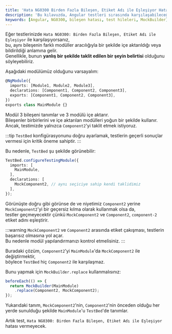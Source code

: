 ```yaml
---
title: 'Hata NG0300 Birden Fazla Bileşen, Etiket Adı ile Eşleşiyor Hatasını Nasıl Düzeltiriz'
description: 'Bu kılavuzda, Angular testleri sırasında karşılaşabileceğiniz Hata NG0300: Birden Fazla Bileşen, Etiket Adı ile Eşleşiyor hatasına çözüm yolları sunulmaktadır. Uygun taklit ve modül yapılandırmalarıyla hatayı nasıl gidereceğinizi öğrenin.'
keywords: [Angular, NG0300, bileşen hatası, test hileleri, MockBuilder]
---
```


Eğer testlerinizde `Hata NG0300: Birden Fazla Bileşen, Etiket Adı ile Eşleşiyor` ile karşılaşıyorsanız,  
bu, aynı bileşenin farklı modüller aracılığıyla bir şekilde içe aktarıldığı veya bildirildiği anlamına gelir.  
Genellikle, bunun **yanlış bir şekilde taklit edilen bir şeyin belirtisi** olduğunu söyleyebiliriz.

Aşağıdaki modülümüz olduğunu varsayalım:

```ts
@NgModule({
  imports: [Module1, Module2, Module3],
  declarations: [Component1, Component2, Component3],
  exports: [Component1, Component2, Component3],
})
exports class MainModule {}
```

Modül 3 bileşeni tanımlar ve 3 modülü içe aktarır.  
Bileşenler birbirlerini ve içe aktarılan modülleri yoğun bir şekilde kullanır.  
Ancak, testimizde yalnızca `Component2`'yi taklit etmek istiyoruz.

:::tip
`TestBed` konfigürasyonunu doğru ayarlamak, testlerin geçerli sonuçlar vermesi için kritik öneme sahiptir.
:::

Bu nedenle, `TestBed` şu şekilde görünebilir:

```ts
TestBed.configureTestingModule({
  imports: [
    MainModule,
  ],
  declarations: [
    MockComponent2, // aynı seçiciye sahip kendi taklidimiz
  ],
});
```

Görünüşte doğru gibi görünse de ve niyetimiz `Component2` yerine `MockComponent2`'yi bir geçersiz kılma olarak kullanmak olsa da,  
testler geçmeyecektir çünkü `MockComponent2` ve `Component2`, `component-2` etiket adını eşleştirir.

:::warning
`MockComponent2` ve `Component2` arasında etiket çakışması, testlerin başarısız olmasına yol açar.  
Bu nedenle modül yapılandırmanızı kontrol etmelisiniz.
:::

Buradaki çözüm, `Component2`'yi `MainModule`'da `MockComponent2` ile değiştirmektir,  
böylece `TestBed` hiç `Component2` ile karşılaşmaz.

Bunu yapmak için `MockBuilder.replace` kullanmalısınız:

```ts
beforeEach(() => {
  return MockBuilder(MainModule)
    .replace(Component2, MockComponent2);
});
```

Yukarıdaki tanım, `MockComponent2`'nin, `Component2`'nin önceden olduğu her yerde sunulduğu şekilde `MainModule`'u `TestBed`'de tanımlar.

Artık test, `Hata NG0300: Birden Fazla Bileşen, Etiket Adı ile Eşleşiyor` hatası vermeyecek.